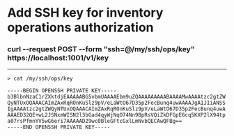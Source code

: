 # Add SSH key for inventory operations authorization

### curl --request POST --form "ssh=@/my/ssh/ops/key" https://localhost:1001/v1/key
------------
`> cat /my/ssh/ops/key`
```
-----BEGIN OPENSSH PRIVATE KEY-----
b3BlbnNzaC1rZXktdjEAAAAABG5vbmUAAAAEbm9uZQAAAAAAAAABAAAAMwAAAAtzc2gtZW
QyNTUxOQAAACAImZAxRqROnKuSlz9pV/eLaWtO67D35p2FecBunq4uwAAAAJgA1JIiANSS
IgAAAAtzc2gtZWQyNTUxOQAAACAImZAxRqROnKuSlz9pV/eLaWtO67D35p2FecBunq4uwA
AAAED32QE+wL2JSNxmWISN2l3bGad4qyWjNqO74Nn9BpRsVQiZkDFGpE6cq5KXP2lX94tp
a07rsPfmnYV5wG6eri7AAAAAD29wc0BleGFtcGxlLmNvbQECAwQFBg==
-----END OPENSSH PRIVATE KEY-----
```
